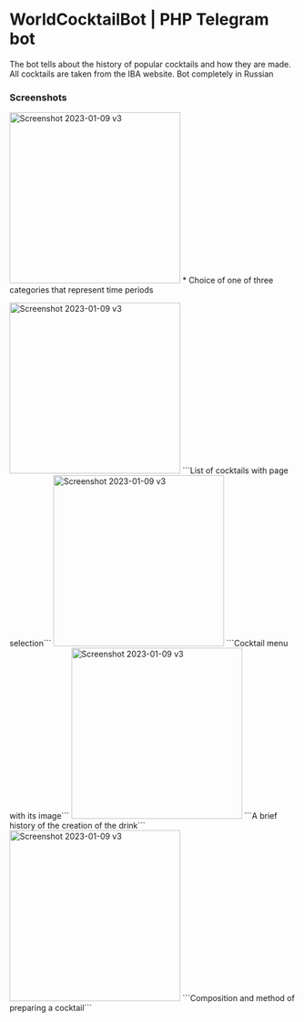 # WorldCocktailBot | PHP Telegram bot

The bot tells about the history of popular cocktails and how they are made. All cocktails are taken from the IBA website.
Bot completely in Russian

### Screenshots

<img width="300" alt="Screenshot 2023-01-09 v3" src="https://user-images.githubusercontent.com/118223099/231136438-1bd9fdde-2398-4067-b645-35450069af11.PNG"> * Choice of one of three categories that represent time periods

<img width="300" alt="Screenshot 2023-01-09 v3" src="https://user-images.githubusercontent.com/118223099/231140548-6f6b7a00-85e9-4394-a7c3-f00ad590e5c1.PNG">
```List of cocktails with page selection```

<img width="300" alt="Screenshot 2023-01-09 v3" src="https://user-images.githubusercontent.com/118223099/231140940-d4aecf60-afdc-4e35-9223-6bff5dcc2127.PNG">
```Cocktail menu with its image```

<img width="300" alt="Screenshot 2023-01-09 v3" src="https://user-images.githubusercontent.com/118223099/231141022-6e0a5ddd-80a6-4896-a59c-4c4f0f6967cb.PNG">
```A brief history of the creation of the drink```

<img width="300" alt="Screenshot 2023-01-09 v3" src="https://user-images.githubusercontent.com/118223099/231136647-beda8dff-816b-4d1e-9431-b4a55ed4aaf9.PNG">
```Composition and method of preparing a cocktail```
